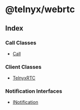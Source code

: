 # @telnyx/webrtc

## Index

### Call Classes

* [Call](classes/call.md)

### Client Classes

* [TelnyxRTC](classes/telnyxrtc.md)

### Notification Interfaces

* [INotification](interfaces/inotification.md)
